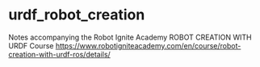 #  urdf_robot_creation


Notes accompanying the Robot Ignite Academy ROBOT CREATION WITH URDF Course https://www.robotigniteacademy.com/en/course/robot-creation-with-urdf-ros/details/
<!--stackedit_data:
eyJoaXN0b3J5IjpbLTM4MDQyMDQ4OSwtMTYxODE0NjYwNiwxNz
UyMTc5MTQzXX0=
-->